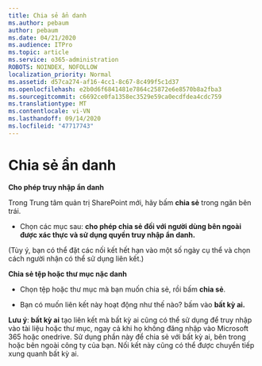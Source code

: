 ```yaml
---
title: Chia sẻ ẩn danh
ms.author: pebaum
author: pebaum
ms.date: 04/21/2020
ms.audience: ITPro
ms.topic: article
ms.service: o365-administration
ROBOTS: NOINDEX, NOFOLLOW
localization_priority: Normal
ms.assetid: d57ca274-af16-4cc1-8c67-8c499f5c1d37
ms.openlocfilehash: e2b0d6f6841481e7864c25872e6e8570b8a2fba3
ms.sourcegitcommit: c6692ce0fa1358ec3529e59ca0ecdfdea4cdc759
ms.translationtype: MT
ms.contentlocale: vi-VN
ms.lasthandoff: 09/14/2020
ms.locfileid: "47717743"
---
```

# <a name="anonymous-sharing"></a>Chia sẻ ẩn danh

 **Cho phép truy nhập ẩn danh**
  
Trong Trung tâm quản trị SharePoint mới, hãy bấm **chia sẻ** trong ngăn bên trái. 
  
- Chọn các mục sau: **cho phép chia sẻ đối với người dùng bên ngoài được xác thực và sử dụng quyền truy nhập ẩn danh.**
  
(Tùy ý, bạn có thể đặt các nối kết hết hạn vào một số ngày cụ thể và chọn cách người nhận có thể sử dụng liên kết.)
    
 **Chia sẻ tệp hoặc thư mục nặc danh**
  
- Chọn tệp hoặc thư mục mà bạn muốn chia sẻ, rồi bấm **chia sẻ**. 
    
- Bạn có muốn liên kết này hoạt động như thế nào? bấm vào **bất kỳ ai.**
  
 **Lưu ý**: **bất kỳ ai** tạo liên kết mà bất kỳ ai cũng có thể sử dụng để truy nhập vào tài liệu hoặc thư mục, ngay cả khi họ không đăng nhập vào Microsoft 365 hoặc onedrive. Sử dụng phần này để chia sẻ với bất kỳ ai, bên trong hoặc bên ngoài công ty của bạn. Nối kết này cũng có thể được chuyển tiếp xung quanh bất kỳ ai. 
    

